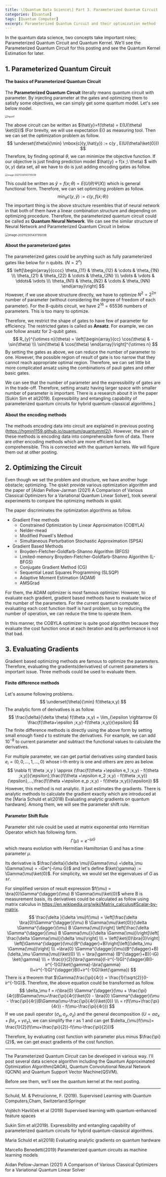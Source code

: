 ```yaml
---
title: \[Quantum Data Science\] Part 3. Parameterized Quantum Circuit
categories: [Quantum]
tags: [Quantum Computer]
excerpt: Parameterized Quantum Circuit and their optimization method
---
```


  In the quantum data science, two concepts take important roles; Parameterized Quantum Circuit and Quantum Kernel. We'll see the Parameterized Quantum Circuit for this posting and see the Quantum Kernel Estimation for later. 



## 1. Parameterized Quantum Circuit

#### The basics of Parameterized Quantum Circuit

 The **Parameterized Quantum Circuit**  literally means quantum circuit with parameter. By injecting parameter at the gates and optimizing them to satisfy some objectives, we can simply get some quantum model. Let's see below model. 

<img src="assets/img/post/2021-12-26/figure1.png" alt="figure1" style="zoom: 50%;" />

 The above circuit can be written as $\hat{y}=f(\theta) = E(U(\theta) \ket{0})$ (For brevity, we will use expectation E() as measuring tool. Then we can set the optimization problem as follow.
$$
\underset{\theta}{\min} \mbox{c}(y,\hat{y}) := c(y , E(U(\theta)\ket{0}))
$$
Therefore, by finding optimal $\theta$, we can minimize the objective function. If our objective is just finding prediction model $\hat{y} = f(x ;\ \theta) $ with $(x,y)$ data set, all we have to do is just adding encoding gates as follow.

<img src="assets/img/post/2021-12-26/figure2.png" alt="image-20211230143735039" style="zoom: 50%;" />

This could be written as $\hat{y} = f(x ;\theta) = E(U(\theta)\Psi(X))$ which is general functional form. Therefore, we can set optimizing problem as follow.
$$
\min_{\theta} c(y, \hat{y}) := c(y,f(x;\theta))
$$
The important thing is the above structure resembles that of neural network in that both of them have a linear combination structure and depending on optimizing procedure. Therefore, the parameterized quantum circuit could be called as **Quantum Neural Network**. We can see the similar structure of Neural Network and Parameterized Quantum Circuit in below.

<img src="assets/img/post/2021-12-26/figure3.png" alt="image-20211230143735039" style="zoom: 67%;" />







#### About the parameterized gates

The parameterized gates could be anything such as fully parameterized gates like below for n qubits. ($N = 2^n$)
$$
\left[\begin{array}{cccc} \theta_{11} & \theta_{12} & \cdots & \theta_{1N} \\\ \theta_{21} & \theta_{22} & \cdots & \theta_{2N} \\\ \vdots & \vdots & \ddots& \vdots  \\\ \theta_{N1} & \theta_{N2} & \cdots & \theta_{NN} \end{array}\right]
$$
 However, if we use above structure directly, we have to optimize $N^2 =2^{2n}$  number of parameter (without considering the degree of freedom of each parameter). For the 8-qubits circuit, we have $2^{16}=65536$ numbers of parameters. This is too many to optimize. 

 Therefore, we restrict the shape of gates to have few of parameter for efficiency. The restricted gates is called as **Ansatz**. For example, we can use follow ansatz for 2-qubit gates. 
$$
R_{y}^{\otimes n}(\theta) = \left[\begin{array}{cc} \cos(\theta) & -\sin(\theta)  \\\ \sin(\theta) & \cos(\theta)  \end{array}\right]^{\otimes n}
$$
By setting the gates as above, we can reduce the number of parameter to one. However, the possible region of result of gate is too narrow that they cannot reach appropriate optimal region. Therefore, we can set little bit more complicated ansatz using the combinations of pauli gates and other basic gates. 

 We can see that the number of parameter and the expressibility of gates are in the trade-off. Therefore, setting ansatz having larger space with smaller number of parameter is important. There is a research about it in the paper [Sukin Sim et al(2019). Expressibility and entangling capability of parameterized quantum circuits for hybrid quantum-classical algorithms.]



#### About the encoding methods

The methods encoding data into circuit are explained in previous posting (https://hgmin1159.github.io/quantum/quantumml2/). However, the aim of these methods is encoding data into comprehensible form of data. There are other encoding methods which are more efficient but less comprehensible. This is connected with the quantum kernels. We will figure them out at other posting.



## 2. Optimizing the Circuit

 Even though we set the problem and structure, we have another huge obstacle; optimizing. The qiskit provide various optimization algorithm and the paper of [Aidan Pellow-Jarman (2021) A Comparison of Various Classical Optimizers for a Variational Quantum Linear Solver], took several experiments to compare the optimizing methods in qiskit. 

 The paper discriminates the optimization algorithms as follow.

- Gradient Free methods
  - Constrained Optimization by Linear Approximation (COBYLA)
  - Nelder-mead 
  - Modified Powell's Method
  - Simultaneous Perturbation Stochastic Approximation (SPSA)
- Gradient Based Methods
  - Broyden-Fletcher-Goldfarb-Shanno Algorithm (BFGS)
  - Limited-memory Broyden-Fletcher-Goldfarb-Shanno Algorithm (L-BFGS)
  - Conjugate Gradient Method (CG)
  - Sequential Least Squares Programming (SLSQP)
  - Adaptive Moment Estimation (ADAM)
  - AMSGrad

For them, the ADAM optimizer is most famous optimizer. However, to evaluate each gradient, gradient based methods have to evaluate twice of the number of the parameters. For the current quantum computer, evaluating each cost function itself is hard problem, so by reducing the number of operation, we can reduce the time to operate them. 

 In this manner, the COBYLA optimizer is quite good algorithm because they evaluate the cost function once at each iteration and its performance is not that bad. 



## 3. Evaluating Gradients

Gradient based optimizing methods are famous to optimize the parameters. Therefore, evaluating the gradients(derivatives) of current parameters is important issue. Three methods could be used to evaluate them.



#### Finite difference methods

 Let's assume following problems.
$$
\underset{\theta}{\min} f(\theta;x,y)
$$
The analytic form of derivatives is as follow.
$$
\frac{\delta}{\delta \theta} f(\theta ;x,y) = \lim_{\epsilon \rightarrow 0} \frac{f(\theta+\epsilon ;x,y)-f(\theta ;x,y)}{\epsilon}
$$
 The finite difference methods is directly using the above form by setting small enough fixed $\epsilon$ to estimate the derivatives. For example, we can add $10^{-8}$ to current parameter and subtract the functional values to calculate the derivatives. 

 For multiple parameter, we can get partial derivatives using standard basis $e_i = (0,0,...,1,...,0)$ whose i-th entry is one and others are zero as below. 
$$
\nabla f( \theta ;x,y ) \approx (\frac{f(\theta +\epsilon e_1 ;x,y) - f(\theta ;x,y)}{\epsilon},\frac{f(\theta +\epsilon e_2 ;x,y) - f(\theta ;x,y)}{\epsilon},...,\frac{f(\theta +\epsilon e_p ;x,y) - f(\theta ;x,y)}{\epsilon})
$$
However, this method is not analytic. It just estimates the gradients. There is analytic methods to calculate the gradient exactly which are introduced at the [Maria Schuld et al(2018) Evaluating analytic gradients on quantum hardware]. Among them, we will see the parameter shift rule.



#### Parameter Shift Rule

 Parameter shit rule could be used at matrix exponential onto Hermitian Operator which has following form. 
$$
\Gamma (\mu) = e^{-i \mu G}
$$
which means evolution with Hermitian Hamiltonian G and has a time parameter $\mu$.

Its derivative is $\frac{\delta}{\delta \mu}\Gamma(\mu) =\delta_\mu \Gamma(\mu) =  -iGe^{-i\mu G}$ and let's define $\ket{\gamma} := \Gamma(\mu)\ket{0}$. For simplicity, we would set the eigenvalues of $G$ as $\pm r$.

For simplified version of result expression $f(\mu) = \bra{0}\Gamma^{\dagger}(\mu) B \Gamma(\mu)\ket{0}$ where B is measurement basis, its derivatives could be calculated as follow using matrix calculus in https://en.wikipedia.org/wiki/Matrix_calculus#Scalar-by-matrix.
$$
\frac{\delta }{\delta \mu}f(\mu) = \left[\frac{\delta \bra{0}\Gamma^{\dagger}(\mu) B \Gamma(\mu)\ket{0}}{\delta \Gamma^{\dagger}(\mu) B \Gamma(\mu)}\right] \left[\frac{\delta \Gamma^{\dagger}(\mu) B \Gamma(\mu)}{\delta \Gamma(\mu)}\right]\left[ \frac{\delta \Gamma(\mu)}{\delta \mu}\right] \\\ = \left[\ket{0}\bra{0}\right] \left[\Gamma^{\dagger}(\mu)(B^{\dagger}+B)\right]\left[(\delta_\mu \Gamma(\mu))\right] \\\ =\bra{0} \Gamma^{\dagger}(\mu)(B^{\dagger}+B)(\delta_\mu \Gamma(\mu))\ket{0} \\\ = \bra{\gamma} (B^{\dagger}+B)(-iG) \ket{\gamma} \\\ = \frac{r}{2}(\bra{\gamma}(I-ir^{-1}G)^{\dagger}B(I-ir^{-1}G)\ket{\gamma}-\bra{\gamma}(I+ir^{-1}G)^{\dagger}B(I+ir^{-1}G)\ket{\gamma})
$$
There is a theorem that $\Gamma(\frac{\pi}{4r}) = \frac{1}{\sqrt{2}}(I-ir^{-1}G)$. Therefore, the above equation could be transformed as follow.
$$
\delta_\mu f = r(\bra{0} \Gamma^{\dagger}(\mu + \frac{\pi}{4r})B\Gamma(\mu+\frac{\pi}{4r})\ket{0} - \bra{0} \Gamma^{\dagger}(\mu - \frac{\pi}{4r})B\Gamma(\mu-\frac{\pi}{4r})\ket{0}) \\\ = r(f(\mu+\frac{\pi}{4r}) - f(\mu-\frac{\pi}{4r}))
$$
If we use pauli operator $(\sigma_x,\sigma_y, \sigma_z)$ and the general decomposition $(U = \alpha \sigma_x + \beta \sigma_y + \gamma \sigma_z)$, we can simplify the r as 1 and can get $\delta_{\mu}f(\mu)= \frac{1}{2}(f(\mu+\frac{\pi}{2})-f(\mu-\frac{\pi}{2}))$

Therefore, by evaluating cost function with parameter plus minus $\frac{\pi}{2}$, we can get exact gradients of the cost function.



***



 The Parameterized Quantum Circuit can be developed in various way. I'll post several data science algorithm including the Qauntum Approximated Optimization Algorithm(QAOA), Quantum Convolutional Neural Network (QCNN) and Quantum Support Vector Machine(QSVM).

Before see them, we'll see the quantum kernel at the next posting. 





***

Schuld, M. & Petrucionne, F. (2019). Supervised Learning with Quantum Computers,Cham, Switzerland:Springer

Vojtěch Havlíček et al (2019) Supervised learning with quantum-enhanced feature spaces

Sukin Sim et al(2019). Expressibility and entangling capability of parameterized quantum circuits for hybrid quantum-classical algorithms.

Maria Schuld et al(2018) Evaluating analytic gradients on quantum hardware

Marcello Benedetti(2019) Parameterized quantum circuits as machine learning models

Aidan Pellow-Jarman (2021) A Comparison of Various Classical Optimizers for a Variational Quantum Linear Solver
